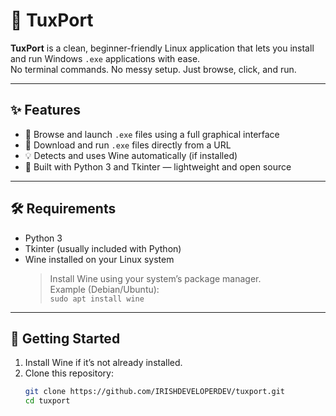 # 🐧 TuxPort

**TuxPort** is a clean, beginner-friendly Linux application that lets you install and run Windows `.exe` applications with ease.  
No terminal commands. No messy setup. Just browse, click, and run.

---

## ✨ Features

- 📂 Browse and launch `.exe` files using a full graphical interface
- 🔗 Download and run `.exe` files directly from a URL
- 💡 Detects and uses Wine automatically (if installed)
- 🔲 Built with Python 3 and Tkinter — lightweight and open source

---

## 🛠 Requirements

- Python 3
- Tkinter (usually included with Python)
- Wine installed on your Linux system  
  > Install Wine using your system’s package manager.  
  > Example (Debian/Ubuntu):  
  > `sudo apt install wine`

---

## 🚀 Getting Started

1. Install Wine if it’s not already installed.
2. Clone this repository:
   ```bash
   git clone https://github.com/IRISHDEVELOPERDEV/tuxport.git
   cd tuxport

